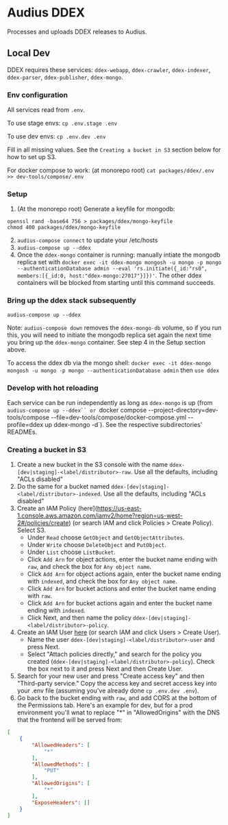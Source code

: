 # Audius DDEX

Processes and uploads DDEX releases to Audius.

## Local Dev
DDEX requires these services: `ddex-webapp`, `ddex-crawler`, `ddex-indexer`, `ddex-parser`, `ddex-publisher`, `ddex-mongo`.

### Env configuration
All services read from `.env`.

To use stage envs: `cp .env.stage .env`

To use dev envs: `cp .env.dev .env`

Fill in all missing values. See the `Creating a bucket in S3` section below for how to set up S3.

For docker compose to work: (at monorepo root) `cat packages/ddex/.env >> dev-tools/compose/.env`

### Setup
1. (At the monorepo root) Generate a keyfile for mongodb:
```
openssl rand -base64 756 > packages/ddex/mongo-keyfile
chmod 400 packages/ddex/mongo-keyfile
```
2. `audius-compose connect` to update your /etc/hosts
3. `audius-compose up --ddex`
4. Once the `ddex-mongo` container is running: manually intiate the mongodb replica set with `docker exec -it ddex-mongo mongosh -u mongo -p mongo --authenticationDatabase admin --eval 'rs.initiate({_id:"rs0", members:[{_id:0, host:"ddex-mongo:27017"}]})'`. The other ddex containers will be blocked from starting until this command succeeds.

### Bring up the ddex stack subsequently
`audius-compose up --ddex`

Note: `audius-compose down` removes the `ddex-mongo-db` volume, so if you run this, you will need to initiate the mongodb replica set again the next time you bring up the `ddex-mongo` container. See step 4 in the Setup section above.

To access the ddex db via the mongo shell: `docker exec -it ddex-mongo mongosh -u mongo -p mongo --authenticationDatabase admin` then `use ddex`

### Develop with hot reloading
Each service can be run independently as long as `ddex-mongo` is up (from `audius-compose up --ddex`` or `docker compose --project-directory=dev-tools/compose --file=dev-tools/compose/docker-compose.yml --profile=ddex up ddex-mongo -d`). See the respective subdirectories' READMEs.

### Creating a bucket in S3
1. Create a new bucket in the S3 console with the name `ddex-[dev|staging]-<label/distributor>-raw`. Use all the defaults, including "ACLs disabled"
2. Do the same for a bucket named `ddex-[dev|staging]-<label/distributor>-indexed`. Use all the defaults, including "ACLs disabled"
3. Create an IAM Policy (here](https://us-east-1.console.aws.amazon.com/iamv2/home?region=us-west-2#/policies/create) (or search IAM and click Policies > Create Policy). Select S3.
    * Under `Read` choose `GetObject` and `GetObjectAttributes`.
    * Under `Write` choose `DeleteObject` and `PutObject`.
    * Under `List` choose `ListBucket`.
    * Click `Add Arn` for object actions, enter the bucket name ending with `raw`, and check the box for `Any object name`.
    * Click `Add Arn` for object actions again, enter the bucket name ending with `indexed`, and check the box for `Any object name`.
    * Click `Add Arn` for bucket actions and enter the bucket name ending with `raw`.
    * Click `Add Arn` for bucket actions again and enter the bucket name ending with `indexed`.
    * Click Next, and then name the policy `ddex-[dev|staging]-<label/distributor>-policy`.
4. Create an IAM User [here](https://us-east-1.console.aws.amazon.com/iamv2/home?region=us-west-2#/users/create) (or search IAM and click Users > Create User).
    * Name the user `ddex-[dev|staging]-<label/distributor>-user` and press Next.
    * Select "Attach policies directly," and search for the policy you created (`ddex-[dev|staging]-<label/distributor>-policy`). Check the box next to it and press Next and then Create User.
5. Search for your new user and press "Create access key" and then "Third-party service." Copy the access key and secret access key into your .env file (assuming you've already done `cp .env.dev .env`).
6. Go back to the bucket ending with `raw`, and add CORS at the bottom of the Permissions tab. Here's an example for dev, but for a prod environment you'll wnat to replace "*" in "AllowedOrigins" with the DNS that the frontend will be served from:
```json
[
    {
        "AllowedHeaders": [
            "*"
        ],
        "AllowedMethods": [
            "PUT"
        ],
        "AllowedOrigins": [
            "*"
        ],
        "ExposeHeaders": []
    }
]
```
